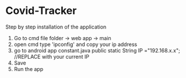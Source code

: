 # Covid-Tracker
Step by step installation of the application 

1) Go to cmd file folder -> web app -> main
2) open cmd type 'ipconfig' and copy your ip address
3) go to android app constant.java public static String IP ="192.168.x.x"; //REPLACE with your current IP
4) Save 
5) Run the app

